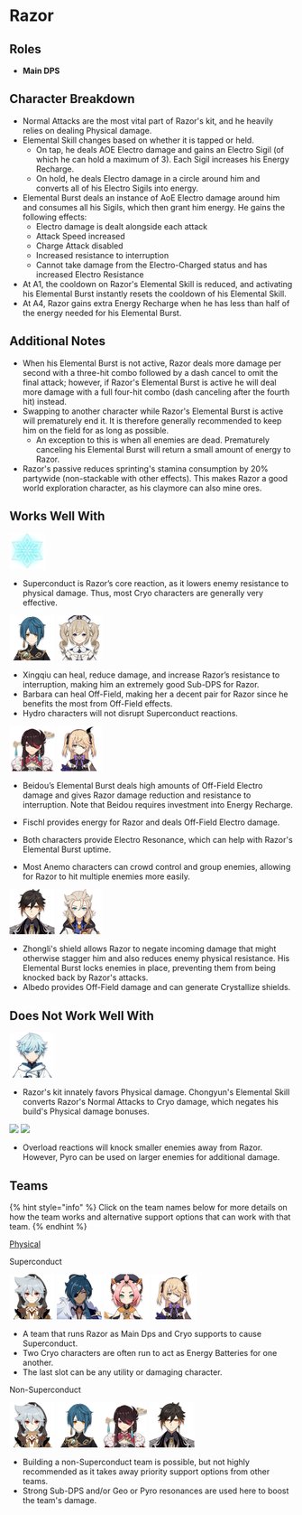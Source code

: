# Razor

## Roles

* **Main DPS**

## Character Breakdown

* Normal Attacks are the most vital part of Razor's kit, and he heavily relies on dealing Physical damage.
* Elemental Skill changes based on whether it is tapped or held. 
  * On tap, he deals AOE Electro damage and gains an Electro Sigil \(of which he can hold a maximum of 3\). Each Sigil increases his Energy Recharge. 
  * On hold, he deals Electro damage in a circle around him and converts all of his Electro Sigils into energy.
* Elemental Burst deals an instance of AoE Electro damage around him and consumes all his Sigils, which then grant him energy. He gains the following effects:
  * Electro damage is dealt alongside each attack
  * Attack Speed increased
  * Charge Attack disabled
  * Increased resistance to interruption
  * Cannot take damage from the Electro-Charged status and has increased Electro Resistance
* At A1, the cooldown on Razor's Elemental Skill is reduced, and activating his Elemental Burst instantly resets the cooldown of his Elemental Skill. 
* At A4, Razor gains extra Energy Recharge when he has less than half of the energy needed for his Elemental Burst.

## Additional Notes

* When his Elemental Burst is not active, Razor deals more damage per second with a three-hit combo followed by a dash cancel to omit the final attack; however, if Razor's Elemental Burst is active he will deal more damage with a full four-hit combo \(dash canceling after the fourth hit\) instead.
* Swapping to another character while Razor's Elemental Burst is active will prematurely end it. It is therefore generally recommended to keep him on the field for as long as possible.
  * An exception to this is when all enemies are dead. Prematurely canceling his Elemental Burst will return a small amount of energy to Razor. 
* Razor's passive reduces sprinting's stamina consumption by 20% partywide \(non-stackable with other effects\). This makes Razor a good world exploration character, as his claymore can also mine ores.

## Works Well With

![](../../.gitbook/assets/element_cryo.webp) 

* Superconduct is Razor’s core reaction, as it lowers enemy resistance to physical damage. Thus, most Cryo characters are generally very effective.

![](../../.gitbook/assets/ui_avataricon_xingqiu.png) ![](../../.gitbook/assets/ui_avataricon_barbara.png) 

* Xingqiu can heal, reduce damage, and increase Razor’s resistance to interruption, making him an extremely good Sub-DPS for Razor.
* Barbara can heal Off-Field, making her a decent pair for Razor since he benefits the most from Off-Field effects.
* Hydro characters will not disrupt Superconduct reactions.

![](../../.gitbook/assets/ui_avataricon_beidou.png) ![](../../.gitbook/assets/ui_avataricon_fischl.png) 

* Beidou’s Elemental Burst deals high amounts of Off-Field Electro damage and gives Razor damage reduction and resistance to interruption. Note that Beidou requires investment into Energy Recharge.
* Fischl provides energy for Razor and deals Off-Field Electro damage. 
* Both characters provide Electro Resonance, which can help with Razor's Elemental Burst uptime.

 

* Most Anemo characters can crowd control and group enemies, allowing for Razor to hit multiple enemies more easily. 

![](../../.gitbook/assets/ui_avataricon_zhongli.png) ![](../../.gitbook/assets/ui_avataricon_albedo.png) 

* Zhongli's shield allows Razor to negate incoming damage that might otherwise stagger him and also reduces enemy physical resistance. His Elemental Burst locks enemies in place, preventing them from being knocked back by Razor's attacks.
* Albedo provides Off-Field damage and can generate Crystallize shields.

## **Does Not Work Well With**

![](../../.gitbook/assets/ui_avataricon_chongyun.png) 

* Razor's kit innately favors Physical damage. Chongyun's Elemental Skill converts Razor's Normal Attacks to Cryo damage, which negates his build's Physical damage bonuses.

 ![](https://firebasestorage.googleapis.com/v0/b/gitbook-28427.appspot.com/o/assets%2F-MgIuSiDFSNyVZCB3uMq%2F-MgIuUXknAZ_f4rq6m4c%2F-MgIxnn83PO_KJLh2P8e%2FUI_AvatarIcon_Xiangling.png?alt=media&token=4b5d565c-370f-41b5-a07e-65c832474acb) ![](https://firebasestorage.googleapis.com/v0/b/gitbook-28427.appspot.com/o/assets%2F-MgIuSiDFSNyVZCB3uMq%2F-MgIuUXknAZ_f4rq6m4c%2F-MgIxnn94J69ajjrp2QN%2FUI_AvatarIcon_Bennett.png?alt=media&token=cccf8858-0bde-4ede-8990-8c9b976d4b74)

* Overload reactions will knock smaller enemies away from Razor. However, Pyro can be used on larger enemies for additional damage.

## **Teams**

{% hint style="info" %}
Click on the team names below for more details on how the team works and alternative support options that can work with that team.
{% endhint %}

[Physical](../../teams/physical.md)

Superconduct

  ![](../../.gitbook/assets/ui_avataricon_razor.png) ![](../../.gitbook/assets/ui_avataricon_kaeya.png) ![](../../.gitbook/assets/ui_avataricon_diona.png) ![](../../.gitbook/assets/ui_avataricon_fischl.png)   


* A team that runs Razor as Main Dps and Cryo supports to cause Superconduct.
* Two Cryo characters are often run to act as Energy Batteries for one another.
* The last slot can be any utility or damaging character.

Non-Superconduct  

![](../../.gitbook/assets/ui_avataricon_razor.png) ![](../../.gitbook/assets/ui_avataricon_xingqiu.png)![](../../.gitbook/assets/ui_avataricon_beidou.png) ![](../../.gitbook/assets/ui_avataricon_zhongli.png) 

* Building a non-Superconduct team is possible, but not highly recommended as it takes away priority support options from other teams.
* Strong Sub-DPS and/or Geo or Pyro resonances are used here to boost the team's damage.




